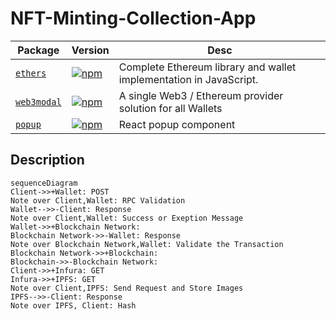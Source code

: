# NFT-Minting-Collection-App


 Package                                                   | Version                                                                                                                                       | Desc                                                                      |
|-----------------------------------------------------------|-----------------------------------------------------------------------------------------------------------------------------------------------|---------------------------------------------------------------------------|
| [`ethers`](https://github.com/ethers-io/ethers.js)                     | [![npm](https://img.shields.io/npm/v/ethers/beta.svg)](https://www.npmjs.com/package/ethers/v/beta)                                         |Complete Ethereum library and wallet implementation in JavaScript.|
| [`web3modal`](https://github.com/WalletConnect/web3modal)                     | [![npm](https://img.shields.io/npm/v/web3modal.svg)](https://www.npmjs.com/package/web3modal)                                         |A single Web3 / Ethereum provider solution for all Wallets|
| [`popup`](https://github.com/FaruNuriSonmez/react-examples/tree/components/popup)                     | [![npm](https://img.shields.io/npm/v/react-ts-popup.svg)](https://www.npmjs.com/package/web3modal)|React popup component|

   

## Description
```mermaid
sequenceDiagram
Client->>+Wallet: POST
Note over Client,Wallet: RPC Validation
Wallet-->>-Client: Response
Note over Client,Wallet: Success or Exeption Message
Wallet->>+Blockchain Network: 
Blockchain Network->>-Wallet: Response
Note over Blockchain Network,Wallet: Validate the Transaction
Blockchain Network->>+Blockchain: 
Blockchain->>-Blockchain Network: 
Client->>+Infura: GET
Infura->>+IPFS: GET
Note over Client,IPFS: Send Request and Store Images
IPFS-->>-Client: Response
Note over IPFS, Client: Hash
```
